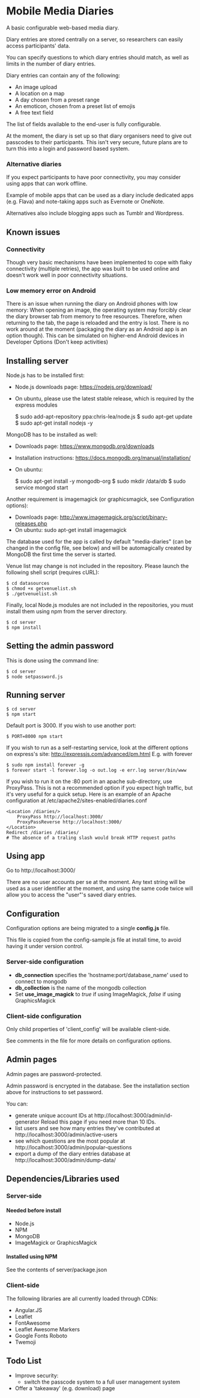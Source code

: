 # Mobile Media Diaries

A basic configurable web-based media diary.

Diary entries are stored centrally on a server, so researchers can easily access participants' data.

You can specify questions to which diary entries should match, as well as limits in the number of diary entries.

Diary entries can contain any of the following:
- An image upload
- A location on a map
- A day chosen from a preset range
- An emoticon, chosen from a preset list of emojis
- A free text field

The list of fields available to the end-user is fully configurable.

At the moment, the diary is set up so that diary organisers need to give out passcodes to their participants. This isn't very secure, future plans are to turn this into a login and password based system.

### Alternative diaries

If you expect participants to have poor connectivity, you may consider using apps that can work offline.

Example of mobile apps that can be used as a diary include dedicated apps (e.g. Flava) and note-taking apps such as Evernote or OneNote.

Alternatives also include blogging apps such as Tumblr and Wordpress.

## Known issues

### Connectivity

Though very basic mechanisms have been implemented to cope with flaky connectivity (multiple retries), the app was built to be used online and doesn't work well in poor connectivity situations.

### Low memory error on Android

There is an issue when running the diary on Android phones with low memory: When opening an image, the operating system may forcibly clear the diary browser tab from memory to free resources.
Therefore, when returning to the tab, the page is reloaded and the entry is lost.
There is no work around at the moment (packaging the diary as an Android app is an option though).
This can be simulated on higher-end Android devices in Developer Options (Don't keep activities)

## Installing server

Node.js has to be installed first:
- Node.js downloads page: https://nodejs.org/download/
- On ubuntu, please use the latest stable release, which is required by the express modules

    $ sudo add-apt-repository ppa:chris-lea/node.js
    $ sudo apt-get update
    $ sudo apt-get install nodejs -y

MongoDB has to be installed as well:
- Downloads page: https://www.mongodb.org/downloads
- Installation instructions: https://docs.mongodb.org/manual/installation/
- On ubuntu:

    $ sudo apt-get install -y mongodb-org
    $ sudo mkdir /data/db
    $ sudo service mongod start

Another requirement is imagemagick (or graphicsmagick, see Configuration options):
- Downloads page: http://www.imagemagick.org/script/binary-releases.php
- On ubuntu: sudo apt-get install imagemagick

The database used for the app is called by default "media-diaries" (can be changed in the config file, see below) and will be automagically created by MongoDB the first time the server is started.

Venue list may change is not included in the repository. Please launch the following shell script (requires cURL):

    $ cd datasources
    $ chmod +x getvenuelist.sh
    $ ./getvenuelist.sh

Finally, local Node.js modules are not included in the repositories, you must install them using npm from the server directory.

    $ cd server
    $ npm install

## Setting the admin password

This is done using the command line:

    $ cd server
    $ node setpassword.js

## Running server

    $ cd server
    $ npm start

Default port is 3000. If you wish to use another port:

    $ PORT=8000 npm start

If you wish to run as a self-restarting service, look at the different options on express's site: http://expressjs.com/advanced/pm.html
E.g. with forever

    $ sudo npm install forever -g
    $ forever start -l forever.log -o out.log -e err.log server/bin/www
    
If you wish to run it on the :80 port in an apache sub-directory, use ProxyPass.
This is not a recommended option if you expect high traffic, but it's very useful for a quick setup.
Here is an example of an Apache configuration at /etc/apache2/sites-enabled/diaries.conf

    <Location /diaries/>
        ProxyPass http://localhost:3000/
        ProxyPassReverse http://localhost:3000/
    </Location>
    Redirect /diaries /diaries/
    # The absence of a traling slash would break HTTP request paths

## Using app

Go to http://localhost:3000/

There are no user accounts per se at the moment. Any text string will be used as a user identifier at the moment, and using the same code twice will allow you to access the "user"'s saved diary entries.

## Configuration

Configuration options are being migrated to a single **config.js** file.

This file is copied from the config-sample.js file at install time, to avoid having it under version control.

### Server-side configuration

- **db_connection** specifies the 'hostname:port/database_name' used to connect to mongodb
- **db_collection** is the name of the mongodb collection
- Set **use_image_magick** to *true* if using ImageMagick, *false* if using GraphicsMagick

### Client-side configuration

Only child properties of 'client_config' will be available client-side.

See comments in the file for more details on configuration options.

## Admin pages

Admin pages are password-protected.

Admin password is encrypted in the database. See the installation section above for instructions to set password.

You can:
- generate unique account IDs at http://localhost:3000/admin/id-generator Reload this page if you need more than 10 IDs.
- list users and see how many entries they've contributed at http://localhost:3000/admin/active-users
- see which questions are the most popular at http://localhost:3000/admin/popular-questions
- export a dump of the diary entries database at http://localhost:3000/admin/dump-data/

## Dependencies/Libraries used

### Server-side

#### Needed before install

- Node.js
- NPM
- MongoDB
- ImageMagick or GraphicsMagick

#### Installed using NPM

See the contents of server/package.json

### Client-side

The following libraries are all currently loaded through CDNs:

- Angular.JS
- Leaflet
- FontAwesome
- Leaflet Awesome Markers
- Google Fonts Roboto
- Twemoji

## Todo List

- Improve security:
    - switch the passcode system to a full user management system
- Offer a 'takeaway' (e.g. download) page
